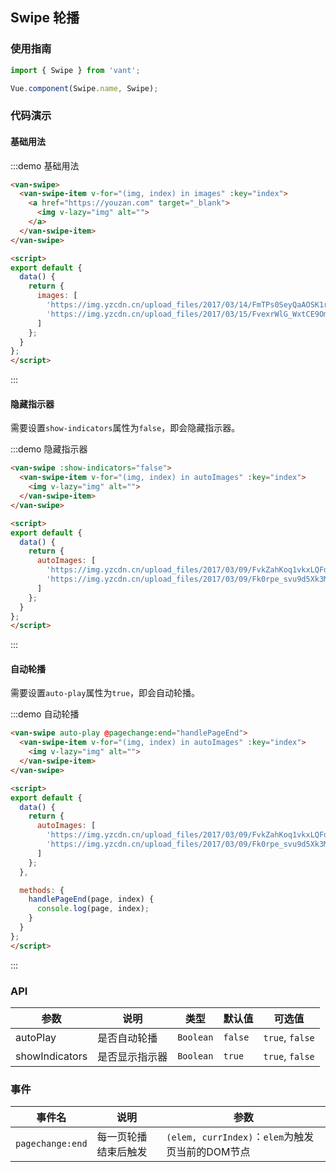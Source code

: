 <style>
.demo-swipe {
  .van-swipe {
    height: 200px;

    img {
      width: 100%;
    }
  }
}
</style>

<script>
export default {
  data() {
    return {
      autoImages: [
        'https://img.yzcdn.cn/upload_files/2017/03/09/FvkZahKoq1vkxLQFdVWeLf2UCqDz.png',
        'https://img.yzcdn.cn/upload_files/2017/03/09/Fk0rpe_svu9d5Xk3MUCWd1QeMXOu.png'
      ],
      images: [
        'https://img.yzcdn.cn/upload_files/2017/03/14/FmTPs0SeyQaAOSK1rRe1sL8RcwSY.jpeg',
        'https://img.yzcdn.cn/upload_files/2017/03/15/FvexrWlG_WxtCE9Omo5l27n_mAG_.jpeg'
      ]
    };
  },

  methods: {
    handlePageEnd(page, index) {
      console.log(page, index);
    }
  }
};
</script>

## Swipe 轮播

### 使用指南
``` javascript
import { Swipe } from 'vant';

Vue.component(Swipe.name, Swipe);
```

### 代码演示

#### 基础用法

:::demo 基础用法
```html
<van-swipe>
  <van-swipe-item v-for="(img, index) in images" :key="index">
    <a href="https://youzan.com" target="_blank">
      <img v-lazy="img" alt="">
    </a>
  </van-swipe-item>
</van-swipe>

<script>
export default {
  data() {
    return {
      images: [
        'https://img.yzcdn.cn/upload_files/2017/03/14/FmTPs0SeyQaAOSK1rRe1sL8RcwSY.jpeg',
        'https://img.yzcdn.cn/upload_files/2017/03/15/FvexrWlG_WxtCE9Omo5l27n_mAG_.jpeg'
      ]
    };
  }
};
</script>
```
:::

#### 隐藏指示器

需要设置`show-indicators`属性为`false`，即会隐藏指示器。

:::demo 隐藏指示器
```html
<van-swipe :show-indicators="false">
  <van-swipe-item v-for="(img, index) in autoImages" :key="index">
    <img v-lazy="img" alt="">
  </van-swipe-item>
</van-swipe>

<script>
export default {
  data() {
    return {
      autoImages: [
        'https://img.yzcdn.cn/upload_files/2017/03/09/FvkZahKoq1vkxLQFdVWeLf2UCqDz.png',
        'https://img.yzcdn.cn/upload_files/2017/03/09/Fk0rpe_svu9d5Xk3MUCWd1QeMXOu.png'
      ]
    };
  }
};
</script>
```
:::

#### 自动轮播

需要设置`auto-play`属性为`true`，即会自动轮播。

:::demo 自动轮播
```html
<van-swipe auto-play @pagechange:end="handlePageEnd">
  <van-swipe-item v-for="(img, index) in autoImages" :key="index">
    <img v-lazy="img" alt="">
  </van-swipe-item>
</van-swipe>

<script>
export default {
  data() {
    return {
      autoImages: [
        'https://img.yzcdn.cn/upload_files/2017/03/09/FvkZahKoq1vkxLQFdVWeLf2UCqDz.png',
        'https://img.yzcdn.cn/upload_files/2017/03/09/Fk0rpe_svu9d5Xk3MUCWd1QeMXOu.png'
      ]
    };
  },

  methods: {
    handlePageEnd(page, index) {
      console.log(page, index);
    }
  }
};
</script>
```
:::

### API

| 参数       | 说明      | 类型       | 默认值       | 可选值       |
|-----------|-----------|-----------|-------------|-------------|
| autoPlay | 是否自动轮播 | `Boolean`  |    `false`     |    `true`, `false`      |
| showIndicators | 是否显示指示器 | `Boolean`  |   `true`       |   `true`, `false`       |

### 事件

| 事件名       | 说明      | 参数 |
|-----------|-----------|-----------|
| `pagechange:end` | 每一页轮播结束后触发 | `(elem, currIndex)`：`elem`为触发页当前的DOM节点 |

